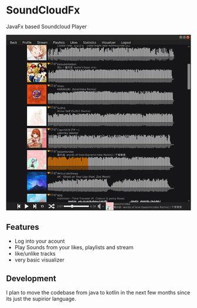SoundCloudFx
============

JavaFx based Soundcloud Player

![alt tag](https://raw.githubusercontent.com/Firenox89/SoundCloudFx/master/images/LikesViewScreenshot.png)

## Features

- Log into your acount
- Play Sounds from your likes, playlists and stream
- like/unlike tracks
- very basic visualizer

## Development

I plan to move the codebase from java to kotlin in the next few months since its just the supirior language.